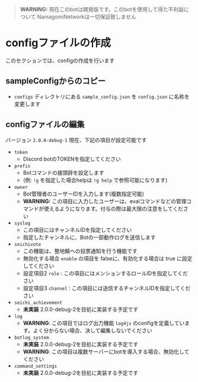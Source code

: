 > **WARNING:** 現在このbotは開発版です。このbotを使用して得た不利益について NamagomiNetworkは一切保証致しません

# configファイルの作成

このセクションでは、configの作成を行います

## sampleConfigからのコピー

- `configs` ディレクトリにある `sample_config.json` を `config.json` に名称を変更します

## configファイルの編集

バージョン `2.0.0-debug-1` 現在、下記の項目が設定可能です

- `token`
    - Discord botのTOKENを指定してください
- `prefix`
    - Botコマンドの接頭辞を設定します
    - (例: `!g` を指定した場合helpは `!g help` で参照可能になります)
- `owner`
    - Bot管理者のユーザーIDを入力します(複数指定可能)
    - **WARNING:** この項目に入力したユーザーは、evalコマンドなどの管理コマンドが使えるようになります。付与の際は最大限の注意をしてください
- `syslog`
    - この項目にはチャンネルIDを指定してください
    - 指定したチャンネルに、Botの一部動作ログを送信します
- `seichivote`
    - この機能は、整地鯖への投票通知を行う機能です
    - 無効化する場合 `enable` の項目を falseに、有効化する場合は true に設定してください
    - 設定項目2 `role` : この項目にはメンションするロールIDを指定してください
    - 設定項目3 `channel` : この項目には送信するチャンネルIDを指定してください
- `seichi_achievement`
    - **未実装** 2.0.0-debug-2を目処に実装する予定です
- `log`
    - **WARNING**: この項目ではログ出力機能 `log4js` のconfigを定義しています。よく分からない場合、決して編集しないでください
- `botlog_system`
    - **未実装** 2.0.0-debug-2を目処に実装する予定です
    - **WARNING**: この項目は複数サーバーにbotを導入する場合、無効化してください
- `command_settings`
    - **未実装** 2.0.0-debug-2を目処に実装する予定です